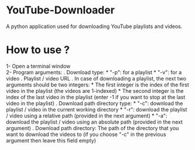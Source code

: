 # YouTube-Downloader
A python application used for downloading YouTube playlists and videos.

# How to use ?
1- Open a terminal window<br />
2- Program arguments:
  . Download type:
    * "-p": for a playlist
    * "-v": for a video
  . Playlist / video URL
  . In case of downloading a playlist, the next two arguments should be two integers:
    * The first integer is the index of the first video in the playlist (the videos are 1-indexed)
    * The second integer is the index of the last video in the playlist (enter -1 if you want to stop at the last video in the playlist)
  . Download path directory type: 
    * "-c": download the playlist / video in the current working directory
    * "-r": download the playlist / video using a relative path (provided in the next argument)
    * "-a": download the playlist / video using an absolute path (provided in the next argument)
  . Download path directory: The path of the directory that you want to download the videos to (if you choose "-c" in the previous argument then leave this field empty)
